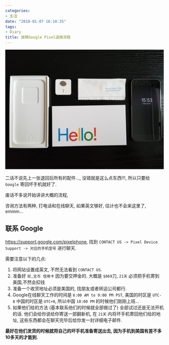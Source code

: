 ```yaml
---
categories:
- 生活
date: "2018-01-07 16:10:35"
tags:
- Diary
title: 故障Google Pixel退换流程
---
```


![01](/images/failure-google-pixel-return-process-01.jpeg)

二话不说先上一张退回后所有的配件..., 没错就是这么点东西!!!, 所以只要给 `Google` 寄回坏手机就好了.

<!-- more -->

废话不多说开始讲讲大概的流程,

咨询方法有两种, 打电话和在线聊天, 如果英文够好, 估计也不会来这里了, emmm...

## 联系 Google

<https://support.google.com/pixelphone>, 找到 `CONTACT US -> Pixel Device Support -> 对应的手机型号` 进行聊天.

需要注意以下的几点:

1. 将网站设置成英文, 不然无法看到  `CONTACT US`.
2. 准备好 `双,全币 信用卡` 因为要交押金的. 大概是 `$869`刀, `21天` 必须把手机寄到美国,不然会扣钱
3. 准备一个收货地址必须是美国的, 找朋友或者转运公司都行.
4. Google在线聊天工作的时间是 `6:00 AM to 9:00 PM PST`, 美国的时区是 `UTC-8` 中国的时区是 `UTC+8`, 所以中国 `10:00 PM` 的时候他们刚刚上班...
5. 如果他们给的方法 (基本联系他们的时候就全部做过了) 全部试过还是无法开机的话. 他们会给你说给你寄送一部翻新机, 在 `21天` 内将坏手机寄回他们给的地址, 这些东西都会在聊天完毕后给你发一封详细电子邮件.

**最好在他们发货的时候就将自己的坏手机准备寄送出去, 因为手机到美国有差不多10多天的才能到.**
